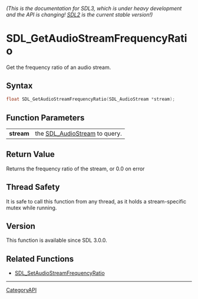 ###### (This is the documentation for SDL3, which is under heavy development and the API is changing! [SDL2](https://wiki.libsdl.org/SDL2/) is the current stable version!)
# SDL_GetAudioStreamFrequencyRatio

Get the frequency ratio of an audio stream.

## Syntax

```c
float SDL_GetAudioStreamFrequencyRatio(SDL_AudioStream *stream);

```

## Function Parameters

|                |                                                  |
| -------------- | ------------------------------------------------ |
| **stream**     | the [SDL_AudioStream](SDL_AudioStream) to query. |

## Return Value

Returns the frequency ratio of the stream, or 0.0 on error

## Thread Safety

It is safe to call this function from any thread, as it holds a
stream-specific mutex while running.

## Version

This function is available since SDL 3.0.0.

## Related Functions

* [SDL_SetAudioStreamFrequencyRatio](SDL_SetAudioStreamFrequencyRatio)

----
[CategoryAPI](CategoryAPI)

